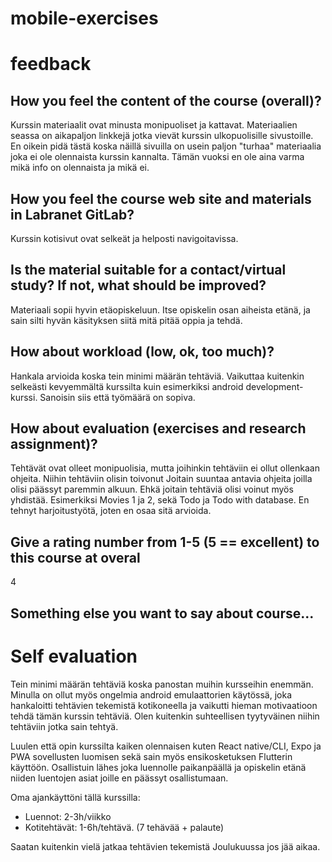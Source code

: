 # mobile-exercises

# feedback

## How you feel the content of the course (overall)?
Kurssin materiaalit ovat minusta monipuoliset ja kattavat. Materiaalien seassa on aikapaljon linkkejä jotka vievät kurssin ulkopuolisille sivustoille. En oikein pidä tästä koska näillä sivuilla on usein paljon "turhaa" materiaalia joka ei ole olennaista kurssin kannalta. Tämän vuoksi en ole aina varma mikä info on olennaista ja mikä ei.

## How you feel the course web site and materials in Labranet GitLab?
Kurssin kotisivut ovat selkeät ja helposti navigoitavissa. 

## Is the material suitable for a contact/virtual study? If not, what should be improved?
Materiaali sopii hyvin etäopiskeluun. Itse opiskelin osan aiheista etänä, ja sain silti hyvän käsityksen siitä mitä pitää oppia ja tehdä.

## How about workload (low, ok, too much)?
Hankala arvioida koska tein minimi määrän tehtäviä. Vaikuttaa kuitenkin selkeästi kevyemmältä kurssilta kuin esimerkiksi android development- kurssi. Sanoisin siis että työmäärä on sopiva.

## How about evaluation (exercises and research assignment)?
Tehtävät ovat olleet monipuolisia, mutta joihinkin tehtäviin ei ollut ollenkaan ohjeita. Niihin tehtäviin olisin toivonut Joitain suuntaa antavia ohjeita joilla olisi päässyt paremmin alkuun. Ehkä joitain tehtäviä olisi voinut myös yhdistää. Esimerkiksi Movies 1 ja 2, sekä Todo ja Todo with database. En tehnyt harjoitustyötä, joten en osaa sitä arvioida.

## Give a rating number from 1-5 (5 == excellent) to this course at overal
4

## Something else you want to say about course...


# Self evaluation
Tein minimi määrän tehtäviä koska panostan muihin kursseihin enemmän. Minulla on ollut myös ongelmia android emulaattorien käytössä, joka hankaloitti tehtävien tekemistä kotikoneella ja vaikutti hieman motivaatioon tehdä tämän kurssin tehtäviä. Olen kuitenkin suhteellisen tyytyväinen niihin tehtäviin jotka sain tehtyä.

Luulen että opin kurssilta kaiken olennaisen kuten React native/CLI, Expo ja PWA sovellusten luomisen sekä sain myös ensikosketuksen Flutterin käyttöön. Osallistuin lähes joka luennolle paikanpäällä ja opiskelin etänä niiden luentojen asiat joille en päässyt osallistumaan.

Oma ajankäyttöni tällä kurssilla:
* Luennot: 2-3h/viikko
* Kotitehtävät: 1-6h/tehtävä. (7 tehävää + palaute)

Saatan kuitenkin vielä jatkaa tehtävien tekemistä Joulukuussa jos jää aikaa.
